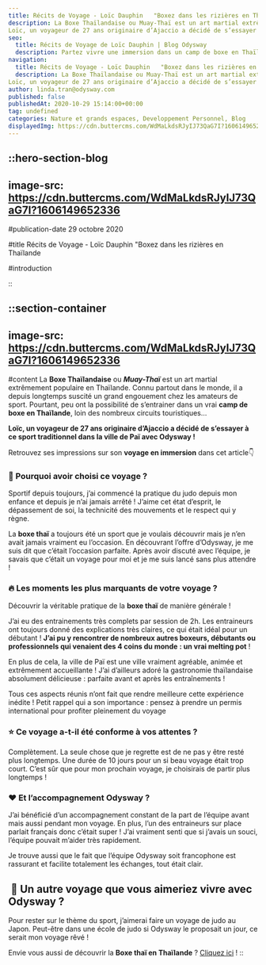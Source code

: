 ```yaml
---
title: Récits de Voyage - Loïc Dauphin   "Boxez dans les rizières en Thaïlande
description: La Boxe Thaïlandaise ou Muay-Thaï est un art martial extrêmement populaire en Thaïlande. Connu partout dans le monde, il a depuis longtemps suscité un grand engouement chez les amateurs de sport. Pourtant, peu ont la possibilité de s’entrainer dans un vrai camp de boxe en Thaïlande, loin des nombreux circuits touristiques…
Loïc, un voyageur de 27 ans originaire d’Ajaccio a décidé de s’essayer à ce sport traditionnel dans la ville de Paï avec Odysway !
seo:
  title: Récits de Voyage de Loïc Dauphin | Blog Odysway
  description: Partez vivre une immersion dans un camp de boxe en Thaïlande pour vous initier à l'art du Muay-Thaï ! Découvrez le témoignage de Loïc !
navigation:
  title: Récits de Voyage - Loïc Dauphin   "Boxez dans les rizières en Thaïlande
  description: La Boxe Thaïlandaise ou Muay-Thaï est un art martial extrêmement populaire en Thaïlande. Connu partout dans le monde, il a depuis longtemps suscité un grand engouement chez les amateurs de sport. Pourtant, peu ont la possibilité de s’entrainer dans un vrai camp de boxe en Thaïlande, loin des nombreux circuits touristiques…
Loïc, un voyageur de 27 ans originaire d’Ajaccio a décidé de s’essayer à ce sport traditionnel dans la ville de Paï avec Odysway !
author: linda.tran@odysway.com
published: false
publishedAt: 2020-10-29 15:14:00+00:00
tag: undefined
categories: Nature et grands espaces, Developpement Personnel, Blog
displayedImg: https://cdn.buttercms.com/WdMaLkdsRJyIJ73QaG7I?1606149652336
---
```


::hero-section-blog
---
image-src: https://cdn.buttercms.com/WdMaLkdsRJyIJ73QaG7I?1606149652336
---
#publication-date
29 octobre 2020

#title
Récits de Voyage - Loïc Dauphin   "Boxez dans les rizières en Thaïlande

#introduction

::

::section-container
---
image-src: https://cdn.buttercms.com/WdMaLkdsRJyIJ73QaG7I?1606149652336
---
#content
La **Boxe Thaïlandaise** ou **_Muay-Thaï_** est un art martial extrêmement populaire en Thaïlande. Connu partout dans le monde, il a depuis longtemps suscité un grand engouement chez les amateurs de sport. Pourtant, peu ont la possibilité de s’entrainer dans un vrai **camp de boxe en Thaïlande**, loin des nombreux circuits touristiques…

**Loïc, un voyageur de 27 ans originaire d’Ajaccio a décidé de s’essayer à ce sport traditionnel dans la ville de Paï avec Odysway !**

Retrouvez ses impressions sur son **voyage en immersion** dans cet article👇

### **🤗 Pourquoi avoir choisi ce voyage ?**

Sportif depuis toujours, j’ai commencé la pratique du judo depuis mon enfance et depuis je n’ai jamais arrêté ! J’aime cet état d’esprit, le dépassement de soi, la technicité des mouvements et le respect qui y règne.

La **boxe thaï** a toujours été un sport que je voulais découvrir mais je n’en avait jamais vraiment eu l’occasion. En découvrant l’offre d’Odysway, je me suis dit que c’était l’occasion parfaite. Après avoir discuté avec l’équipe, je savais que c’était un voyage pour moi et je me suis lancé sans plus attendre !

### **🔥 Les moments les plus marquants de votre voyage ?**

Découvrir la véritable pratique de la **boxe thaï** de manière générale !

J’ai eu des entrainements très complets par session de 2h. Les entraineurs ont toujours donné des explications très claires, ce qui était idéal pour un débutant ! **J’ai pu y rencontrer de nombreux autres boxeurs, débutants ou professionnels qui venaient des 4 coins du monde** **: un vrai melting pot** !

En plus de cela, la ville de Paï est une ville vraiment agréable, animée et extrêmement accueillante ! J’ai d’ailleurs adoré la gastronomie thaïlandaise absolument délicieuse : parfaite avant et après les entraînements !

Tous ces aspects réunis n’ont fait que rendre meilleure cette expérience inédite ! Petit rappel qui a son importance : pensez à prendre un permis international pour profiter pleinement du voyage

### **⭐️ Ce voyage a-t-il été conforme à vos attentes ?**

Complètement. La seule chose que je regrette est de ne pas y être resté plus longtemps. Une durée de 10 jours pour un si beau voyage était trop court. C’est sûr que pour mon prochain voyage, je choisirais de partir plus longtemps !

### **❤️ Et l’accompagnement Odysway ?**

J’ai bénéficié d’un accompagnement constant de la part de l’équipe avant mais aussi pendant mon voyage. En plus, l’un des entraineurs sur place parlait français donc c’était super ! J’ai vraiment senti que si j’avais un souci, l’équipe pouvait m’aider très rapidement.

Je trouve aussi que le fait que l’équipe Odysway soit francophone est rassurant et facilite totalement les échanges, tout était clair.

##  🧐 **Un autre voyage que vous aimeriez vivre avec Odysway ?**

Pour rester sur le thème du sport, j’aimerai faire un voyage de judo au Japon. Peut-être dans une école de judo si Odysway le proposait un jour, ce serait mon voyage rêvé !

Envie vous aussi de découvrir la **Boxe thaï en Thaïlande** ? [Cliquez ici](https://odysway.com/voyages/stage-boxe-thai-nord-thailande) !
::
